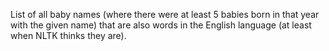 List of all baby names (where there were at least 5 babies born in that year with the given name) that are also words in the English language (at least when NLTK thinks they are).
